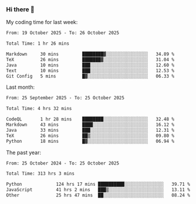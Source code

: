 ### Hi there 👋

My coding time for last week:

<!--START_SECTION:week-->

```txt
From: 19 October 2025 - To: 26 October 2025

Total Time: 1 hr 26 mins

Markdown     30 mins         ████████▓░░░░░░░░░░░░░░░░   34.89 %
TeX          26 mins         ███████▓░░░░░░░░░░░░░░░░░   31.04 %
Java         10 mins         ███░░░░░░░░░░░░░░░░░░░░░░   12.60 %
Text         10 mins         ███░░░░░░░░░░░░░░░░░░░░░░   12.53 %
Git Config   5 mins          █▓░░░░░░░░░░░░░░░░░░░░░░░   06.33 %
```

<!--END_SECTION:week-->

Last month:

<!--START_SECTION:month-->

```txt
From: 25 September 2025 - To: 25 October 2025

Total Time: 4 hrs 32 mins

CodeQL       1 hr 28 mins    ████████░░░░░░░░░░░░░░░░░   32.48 %
Markdown     43 mins         ████░░░░░░░░░░░░░░░░░░░░░   16.12 %
Java         33 mins         ███░░░░░░░░░░░░░░░░░░░░░░   12.31 %
TeX          26 mins         ██▒░░░░░░░░░░░░░░░░░░░░░░   09.80 %
Python       18 mins         █▓░░░░░░░░░░░░░░░░░░░░░░░   06.94 %
```

<!--END_SECTION:month-->

The past year:

<!--START_SECTION:year-->

```txt
From: 25 October 2024 - To: 25 October 2025

Total Time: 313 hrs 3 mins

Python             124 hrs 17 mins ██████████░░░░░░░░░░░░░░░   39.71 %
JavaScript         41 hrs 2 mins   ███▒░░░░░░░░░░░░░░░░░░░░░   13.11 %
Other              25 hrs 47 mins  ██░░░░░░░░░░░░░░░░░░░░░░░   08.24 %
```

<!--END_SECTION:year-->
